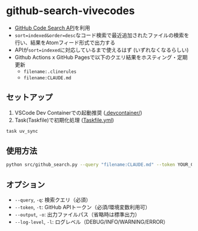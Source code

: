 # github-search-vivecodes

* [GitHub Code Search API](https://docs.github.com/en/rest/search/search#search-code)を利用
* `sort=indexed&order=desc`なコード検索で最近追加されたファイルの検索を行い、結果をAtomフィード形式で出力する
* APIが`sort=indexed`に対応しているまで使えるはず (いずれなくなるらしい)
* Github Actions x GitHub Pagesで以下のクエリ結果をホスティング・定期更新
    * `filename:.clinerules`
    * `filename:CLAUDE.md`

## セットアップ

1. VSCode Dev Containerでの起動推奨 ([.devcontainer/](./.devcontainer))
2. Task(Taskfile)で初期化処理 ([Taskfile.yml](./Taskfile.yml))

  ```bash
  task uv_sync
  ```

## 使用方法

```bash
python src/github_search.py --query "filename:CLAUDE.md" --token YOUR_GITHUB_TOKEN
```

## オプション

- `--query`, `-q`: 検索クエリ（必須）
- `--token`, `-t`: GitHub APIトークン（必須/環境変数利用可）
- `--output`, `-o`: 出力ファイルパス（省略時は標準出力）
- `--log-level`, `-l`: ログレベル（DEBUG/INFO/WARNING/ERROR）
